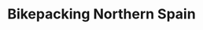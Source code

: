---
layout: page
title: "Bikepacking Northern Spain"
tags: Europe
permalink: "bikepacking-northern-spain.html"

article_total: "13"
active_collection: "Bikepacking Northern Spain"
collection_id: "northern_spain"

intro: "In 2020, I embarked on several short bikepacking trips. However, come March 2021, I set out from home with the intention of a more extensive bikepacking adventure. For the next three months, I traversed Northern Spain, spanning from its easternmost to its westernmost point. Along this journey, I encountered an incredible array of landscapes, each characterized by its unique beauty. The terrain was consistently mountainous and frequently challenging, yet never boring."

statistics_duration: "89 days"
statistics_distance: "4,757 km"
statistics_ascent: "66,890 m"
statistics_surface: "28% unpaved"
statistics_highest_elevation: "1,740 m"
statistics_lowest_elevation: "0 m"

must-knows_climate: "Around the Mediterranean basin, summer is generally too hot for cycling. Cycling during autumn in Southern France is pleasant, but be cautious of the orages cévénols, a period of intense thunderstorms in the Cévennes. Corsica is a fantastic destination in the autumn: the sea remains comfortably warm for swimming, and the highest routes are not yet blanketed in snow. Moving south from Corsica, both Sardinia and Sicily offer favorable weather during the fall season. Southern Sicily, in particular, enjoys pleasant conditions, while the mountainous regions in the north could experience snowfall. During wintertime, I discovered Tunisia to be an ideal destination. In the southern part, daytime temperatures hover between 15°C and 20°C, dropping to around 0°C at night. The northern coast experiences milder temperatures but is also prone to higher levels of precipitation and wind. It's advisable to steer clear of Tunisia during the summer months."
must-knows_camping: "I'm not familiar with the specific regulations in each country, but generally, wild camping is quite feasible, except in Sicily where preserved natural areas are scarce, and cultivated lands numerous. In Tunisia, you can explore the various mountain ranges for camping, steering clear of cultivated lands. Camping in Southern Tunisia is particularly enchanting, offering expansive open spaces, solitude, and a captivating night sky."
must-knows_nutrition: "Access to water and food hasn't posed an issue in any of the locations I've visited. In Tunisia, you'll find grocery stores and fast-food options in even the smallest villages, along with bustling markets with fruits and vegetables in larger ones. However, it's important to note that relying on rivers may not be viable during autumn, as they tend to run dry."

img_header: /beneathopenskies/assets/img/20210605-193727.jpg
---